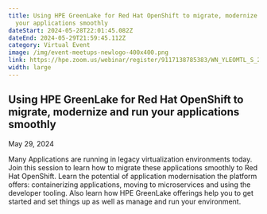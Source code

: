 ```yaml
---
title: Using HPE GreenLake for Red Hat OpenShift to migrate, modernize and run
  your applications smoothly
dateStart: 2024-05-28T22:01:45.082Z
dateEnd: 2024-05-29T21:59:45.112Z
category: Virtual Event
image: /img/event-meetups-newlogo-400x400.png
link: https://hpe.zoom.us/webinar/register/9117138785383/WN_YLEOMTL_S_27I6pqgAdVxg
width: large
---
```

## Using HPE GreenLake for Red Hat OpenShift to migrate, modernize and run your applications smoothly

May 29, 2024

Many Applications are running in legacy virtualization environments today. Join this session to learn how to migrate these applications smoothly to Red Hat OpenShift. Learn the potential of application modernisation the platform offers: containerizing applications, moving to microservices and using the developer tooling. Also learn how HPE GreenLake offerings help you to get started and set things up as well as manage and run your environment. 
